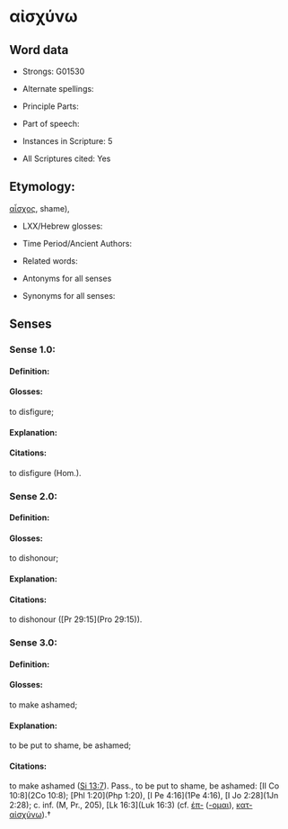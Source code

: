 # αἰσχύνω

<!-- Status: S2=NeedsEdits -->
<!-- Lexica used for edits:   -->

## Word data

* Strongs: G01530

* Alternate spellings:

 

* Principle Parts: 


* Part of speech: 


* Instances in Scripture: 5

* All Scriptures cited: Yes

## Etymology: 

[αἶσχος](), shame),

* LXX/Hebrew glosses: 


* Time Period/Ancient Authors: 


* Related words: 

* Antonyms for all senses

* Synonyms for all senses: 


## Senses 


### Sense  1.0: 

#### Definition: 

#### Glosses: 

to disfigure; 

#### Explanation: 


#### Citations: 

to disfigure (Hom.).

### Sense  2.0: 

#### Definition: 

#### Glosses: 

to dishonour; 

#### Explanation: 


#### Citations: 

to dishonour ([Pr 29:15](Pro 29:15)).

### Sense  3.0: 

#### Definition: 

#### Glosses: 

to make ashamed; 

#### Explanation: 

to be put to shame, be ashamed; 

#### Citations: 

to make ashamed ([Si 13:7](Sir.13.7)). Pass., to be put to shame, be ashamed: [II Co 10:8](2Co 10:8); [Phl 1:20](Php 1:20), [I Pe 4:16](1Pe 4:16), [I Jo 2:28](1Jn 2:28); c. inf. (M, Pr., 205), [Lk 16:3](Luk 16:3) (cf. [ἐπ-]() ([-ομαι]()), [κατ-αἰσχύνω]()).†

